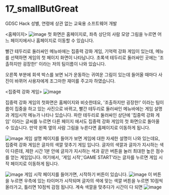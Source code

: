 # 17_smallButGreat
GDSC Hack
성별, 연령에 상관 없는 교육용 소프트웨어 개발

<홈페이지>
![image](https://user-images.githubusercontent.com/93893702/152623092-5ac3fbac-6b7a-4de9-830f-0542dd62846a.png)
첫 화면은 홈페이지로, 좌측 상단의 사람 모양 그림을 누르면 어느 페이지에서나 홈페이지로 이동할 수 있습니다.

빨간 테두리로 둘러싸인 메뉴바에는 집중력 강화 게임, 기억력 강화 게임이 있는데, 메뉴를 선택하면 게임의 첫 페이지 화면이 나타납니다.
초록색 테두리로 둘러싸인 곳에는 '조촐하지만 굉장한!' 이라는 저의 팀이름이 나와 있습니다.

오른쪽 부분에 회색 박스를 보면 뇌가 운동하는 귀여운 그림이 있는데 들어올 때마다 사진이 바뀌어 사용자에게 조그마한 재미를 주고자 하였습니다.


<집중력 강화 게임>
![image](https://user-images.githubusercontent.com/93893702/152623312-0b3a79be-b23a-4235-ad97-1d375ba3009f.png)

집중력 강화 게임의 첫화면은 홈페이지와 비슷한데요, '조촐하지만 굉장한!' 이라는 팀이름이 집중을 하고 있는 사진으로 바뀌고, 빨간 테두리로 둘러싸인 메뉴바에는 게임 설명과 게임시작 메뉴가 나타나 있습니다. 파란 테두리로 둘러싸인 상단에 '집중력 강화 게임' 이라는 글씨를 누르면 다른 페이지 에서도 집중력 강화 게임의 첫 화면으로 돌아올 수 있습니다. 만약 왼쪽 옆의 사람 그림을 누른다면 홈페이지로 이동하게 됩니다.


![image](https://user-images.githubusercontent.com/93893702/152623270-b16d7781-3048-486d-a6fd-f85223ef3c71.png)
게임 설명 페이지를 들어가 보면 게임에 대한 자세한 설명이 나와 있는데요, 집중력 강화 게임은 글자의 색깔 맞추기 게임 입니다. 글자의 색깔과 글자가 지시하는 색이 다른데, 제한 시간 1분 안에 글자가 지시하는 색과 같은 버튼을 눌러 최대한 높은 점수를 얻는 게임입니다. 여기에서, '게임 시작','GAME START'라는 글자를 누르면 게임 시작 페이지로 이동하게 됩니다.

![image](https://user-images.githubusercontent.com/93893702/152623450-d337289e-d70a-4873-a99b-fa33233ec524.png)
게임 시작 페이지를 들어가면, 시작하기 버튼이 있습니다. 
![image](https://user-images.githubusercontent.com/93893702/152623500-48adad67-33df-4dee-88c7-5c465fa3b259.png)
이 버튼을 누르면 우측에 있는 타이머가 시작되며 글자의 색에 맞는 색깔 버튼을 누르면 10점씩 올라가고, 틀리면 10점씩 감점 됩니다.
계속 색깔을 맞추다가 시간이 다 되면
![image](https://user-images.githubusercontent.com/93893702/152623595-9fd8b509-0711-4840-a710-412079c38622.png)




